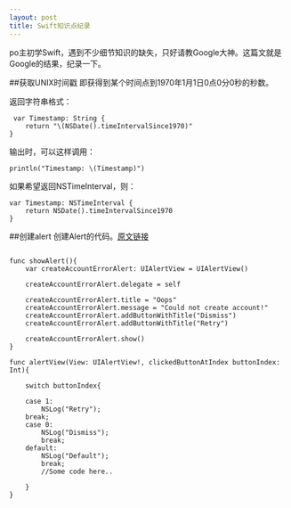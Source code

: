 ```yaml
---
layout: post
title: Swift知识点纪录
---
```

po主初学Swift，遇到不少细节知识的缺失，只好请教Google大神。这篇文就是Google的结果，纪录一下。

##获取UNIX时间戳
即获得到某个时间点到1970年1月1日0点0分0秒的秒数。

返回字符串格式：

     var Timestamp: String {
        return "\(NSDate().timeIntervalSince1970)"
    }

输出时，可以这样调用：
    
    println("Timestamp: \(Timestamp)")

如果希望返回NSTimeInterval，则：
  
    var Timestamp: NSTimeInterval {
        return NSDate().timeIntervalSince1970
    }

##创建alert
创建Alert的代码。[原文链接](http://stackoverflow.com/questions/24272006/how-to-add-action-to-uialertview-in-swift-ios-7 "原文链接")

<pre>
<code>
func showAlert(){
    var createAccountErrorAlert: UIAlertView = UIAlertView()

    createAccountErrorAlert.delegate = self

    createAccountErrorAlert.title = "Oops"
    createAccountErrorAlert.message = "Could not create account!"
    createAccountErrorAlert.addButtonWithTitle("Dismiss")
    createAccountErrorAlert.addButtonWithTitle("Retry")

    createAccountErrorAlert.show()
}

func alertView(View: UIAlertView!, clickedButtonAtIndex buttonIndex: Int){

    switch buttonIndex{

    case 1:
        NSLog("Retry");
    break;
    case 0:
        NSLog("Dismiss");
        break;
    default:
        NSLog("Default");
        break;
        //Some code here..

    }
}
</code>
</pre>